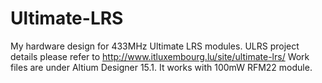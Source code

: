 # Ultimate-LRS
My hardware design for 433MHz Ultimate LRS modules.
ULRS project details please refer to http://www.itluxembourg.lu/site/ultimate-lrs/
Work files are under Altium Designer 15.1. 
It works with 100mW RFM22 module.
